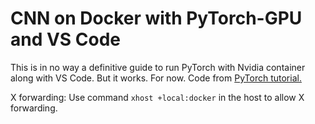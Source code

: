 # CNN on Docker with PyTorch-GPU and VS Code
This is in no way a definitive guide to run PyTorch with Nvidia container along with VS Code. But it works. For now.
Code from [PyTorch tutorial.](https://pytorch.org/tutorials/beginner/blitz/cifar10_tutorial.html)

X forwarding: Use command `xhost +local:docker` in the host to allow X forwarding.